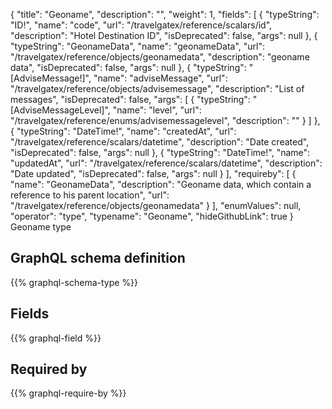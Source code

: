 {
  "title": "Geoname",
  "description": "",
  "weight": 1,
  "fields": [
    {
      "typeString": "ID!",
      "name": "code",
      "url": "/travelgatex/reference/scalars/id",
      "description": "Hotel Destination ID",
      "isDeprecated": false,
      "args": null
    },
    {
      "typeString": "GeonameData",
      "name": "geonameData",
      "url": "/travelgatex/reference/objects/geonamedata",
      "description": "geoname data",
      "isDeprecated": false,
      "args": null
    },
    {
      "typeString": "[AdviseMessage!]",
      "name": "adviseMessage",
      "url": "/travelgatex/reference/objects/advisemessage",
      "description": "List of messages",
      "isDeprecated": false,
      "args": [
        {
          "typeString": "[AdviseMessageLevel]",
          "name": "level",
          "url": "/travelgatex/reference/enums/advisemessagelevel",
          "description": ""
        }
      ]
    },
    {
      "typeString": "DateTime!",
      "name": "createdAt",
      "url": "/travelgatex/reference/scalars/datetime",
      "description": "Date created",
      "isDeprecated": false,
      "args": null
    },
    {
      "typeString": "DateTime!",
      "name": "updatedAt",
      "url": "/travelgatex/reference/scalars/datetime",
      "description": "Date updated",
      "isDeprecated": false,
      "args": null
    }
  ],
  "requireby": [
    {
      "name": "GeonameData",
      "description": "Geoname data, which contain a reference to his parent location",
      "url": "/travelgatex/reference/objects/geonamedata"
    }
  ],
  "enumValues": null,
  "operator": "type",
  "typename": "Geoname",
  "hideGithubLink": true
}
Geoname type
## GraphQL schema definition

{{% graphql-schema-type %}}

## Fields

{{% graphql-field %}}

## Required by

{{% graphql-require-by %}}
